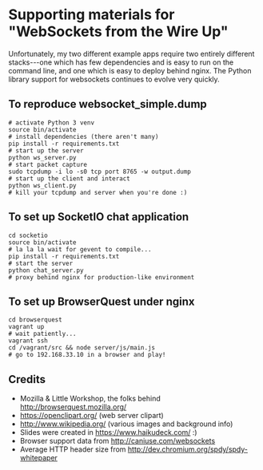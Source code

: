 # Supporting materials for "WebSockets from the Wire Up"

Unfortunately, my two different example apps require two entirely different
stacks---one which has few dependencies and is easy to run on the command line,
and one which is easy to deploy behind nginx. The Python library support
for websockets continues to evolve very quickly.

## To reproduce websocket_simple.dump

	# activate Python 3 venv
	source bin/activate
	# install dependencies (there aren't many)
	pip install -r requirements.txt
	# start up the server
	python ws_server.py
	# start packet capture
	sudo tcpdump -i lo -s0 tcp port 8765 -w output.dump
	# start up the client and interact
	python ws_client.py
	# kill your tcpdump and server when you're done :)

## To set up SocketIO chat application

	cd socketio
	source bin/activate
	# la la la wait for gevent to compile...
	pip install -r requirements.txt
	# start the server
	python chat_server.py
	# proxy behind nginx for production-like environment

## To set up BrowserQuest under nginx

	cd browserquest
	vagrant up
	# wait patiently...
	vagrant ssh
	cd /vagrant/src && node server/js/main.js
	# go to 192.168.33.10 in a browser and play!

## Credits

* Mozilla & Little Workshop, the folks behind http://browserquest.mozilla.org/
* https://openclipart.org/ (web server clipart)
* http://www.wikipedia.org/ (various images and background info)
* Slides were created in https://www.haikudeck.com/ :)
* Browser support data from http://caniuse.com/websockets
* Average HTTP header size from http://dev.chromium.org/spdy/spdy-whitepaper
